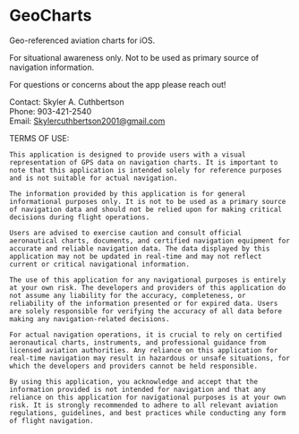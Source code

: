 # GeoCharts
Geo-referenced aviation charts for iOS.

For situational awareness only. Not to be used as primary source of navigation information.

For questions or concerns about the app please reach out!

Contact: Skyler A. Cuthbertson  
Phone: 903-421-2540  
Email: Skylercuthbertson2001@gmail.com  


TERMS OF USE:

    This application is designed to provide users with a visual representation of GPS data on navigation charts. It is important to note that this application is intended solely for reference purposes and is not suitable for actual navigation.

    The information provided by this application is for general informational purposes only. It is not to be used as a primary source of navigation data and should not be relied upon for making critical decisions during flight operations.

    Users are advised to exercise caution and consult official aeronautical charts, documents, and certified navigation equipment for accurate and reliable navigation data. The data displayed by this application may not be updated in real-time and may not reflect current or critical navigational information.

    The use of this application for any navigational purposes is entirely at your own risk. The developers and providers of this application do not assume any liability for the accuracy, completeness, or reliability of the information presented or for expired data. Users are solely responsible for verifying the accuracy of all data before making any navigation-related decisions.

    For actual navigation operations, it is crucial to rely on certified aeronautical charts, instruments, and professional guidance from licensed aviation authorities. Any reliance on this application for real-time navigation may result in hazardous or unsafe situations, for which the developers and providers cannot be held responsible.

    By using this application, you acknowledge and accept that the information provided is not intended for navigation and that any reliance on this application for navigational purposes is at your own risk. It is strongly recommended to adhere to all relevant aviation regulations, guidelines, and best practices while conducting any form of flight navigation.
